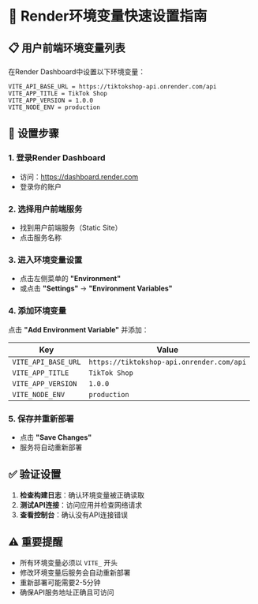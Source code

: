 # 🚀 Render环境变量快速设置指南

## 📋 用户前端环境变量列表

在Render Dashboard中设置以下环境变量：

```
VITE_API_BASE_URL = https://tiktokshop-api.onrender.com/api
VITE_APP_TITLE = TikTok Shop
VITE_APP_VERSION = 1.0.0
VITE_NODE_ENV = production
```

## 🔧 设置步骤

### 1. 登录Render Dashboard
- 访问：https://dashboard.render.com
- 登录你的账户

### 2. 选择用户前端服务
- 找到用户前端服务（Static Site）
- 点击服务名称

### 3. 进入环境变量设置
- 点击左侧菜单的 **"Environment"**
- 或点击 **"Settings"** → **"Environment Variables"**

### 4. 添加环境变量
点击 **"Add Environment Variable"** 并添加：

| Key | Value |
|-----|-------|
| `VITE_API_BASE_URL` | `https://tiktokshop-api.onrender.com/api` |
| `VITE_APP_TITLE` | `TikTok Shop` |
| `VITE_APP_VERSION` | `1.0.0` |
| `VITE_NODE_ENV` | `production` |

### 5. 保存并重新部署
- 点击 **"Save Changes"**
- 服务将自动重新部署

## ✅ 验证设置

1. **检查构建日志**：确认环境变量被正确读取
2. **测试API连接**：访问应用并检查网络请求
3. **查看控制台**：确认没有API连接错误

## ⚠️ 重要提醒

- 所有环境变量必须以 `VITE_` 开头
- 修改环境变量后服务会自动重新部署
- 重新部署可能需要2-5分钟
- 确保API服务地址正确且可访问
